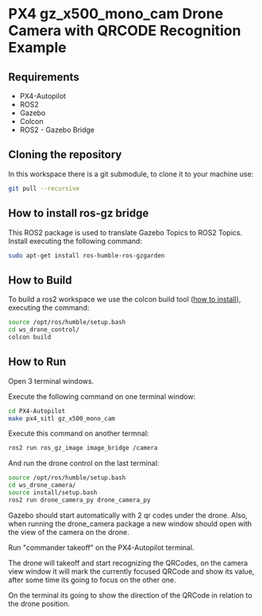 # PX4 gz_x500_mono_cam Drone Camera with QRCODE Recognition Example

## Requirements

- PX4-Autopilot
- ROS2
- Gazebo
- Colcon
- ROS2 - Gazebo Bridge

## Cloning the repository

In this workspace there is a git submodule, to clone it to your machine use:

```bash
git pull --recursive
```

## How to install ros-gz bridge

This ROS2 package is used to translate Gazebo Topics to ROS2 Topics. Install executing the following command:

```bash
sudo apt-get install ros-humble-ros-gzgarden
```

## How to Build

To build a ros2 workspace we use the  colcon build tool ([how to install](https://github.com/Ararabots-UFMS/Drone/blob/main/Tutoriais/SETUP.md)), executing the command:

```bash
source /opt/ros/humble/setup.bash
cd ws_drone_control/
colcon build
```

## How to Run

Open 3 terminal windows.

Execute the following command on one terminal window:

```bash
cd PX4-Autopilot
make px4_sitl gz_x500_mono_cam
```

Execute this command on another termnal:

```bash
ros2 run ros_gz_image image_bridge /camera
```

And run the drone control on the last terminal:

```bash
source /opt/ros/humble/setup.bash
cd ws_drone_camera/
source install/setup.bash
ros2 run drone_camera_py drone_camera_py
```

Gazebo should start automatically with 2 qr codes under the drone.
Also, when running the drone_camera package a new window should open with the view of the camera on the drone.

Run "commander takeoff" on the PX4-Autopilot terminal.

The drone will takeoff and start recognizing the QRCodes, on the camera view window it will mark the currently focused QRCode and show its value, after some time its going to focus on the other one.

On the terminal its going to show the direction of the QRCode in relation to the drone position.

